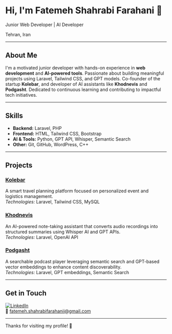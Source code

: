 # Hi, I'm Fatemeh Shahrabi Farahani 👋

Junior Web Developer | AI Developer

Tehran, Iran

---

## About Me

I'm a motivated junior developer with hands-on experience in **web development** and **AI-powered tools**. Passionate about building meaningful projects using Laravel, Tailwind CSS, and GPT models. Co-founder of the startup **Kolebar**, and developer of AI assistants like **Khodnevis** and **Podgasht**. Dedicated to continuous learning and contributing to impactful tech initiatives.

---

## Skills

- **Backend:** Laravel, PHP  
- **Frontend:** HTML, Tailwind CSS, Bootstrap  
- **AI & Tools:** Python, GPT API, Whisper, Semantic Search  
- **Other:** Git, GitHub, WordPress, C++

---

## Projects

### [Kolebar](https://github.com/fatemeh-shahrabi/kolebar)  
A smart travel planning platform focused on personalized event and logistics management.  
*Technologies:* Laravel, Tailwind CSS, MySQL

### [Khodnevis](https://github.com/fatemeh-shahrabi/khodnevis)  
An AI-powered note-taking assistant that converts audio recordings into structured summaries using Whisper AI and GPT APIs.  
*Technologies:* Laravel, OpenAI API

### [Podgasht](https://github.com/fatemeh-shahrabi/podgasht)  
A searchable podcast player leveraging semantic search and GPT-based vector embeddings to enhance content discoverability.  
*Technologies:* Laravel, GPT embeddings, Semantic Search

---

## Get in Touch

[![LinkedIn](https://img.shields.io/badge/LinkedIn-Fatemeh_Shahrabi-blue?logo=linkedin)](https://linkedin.com/in/fatemeh-shahrabi-farahani)  
📧 fatemeh.shahrabifarahanii@gmail.com

---

Thanks for visiting my profile! 🚀  
